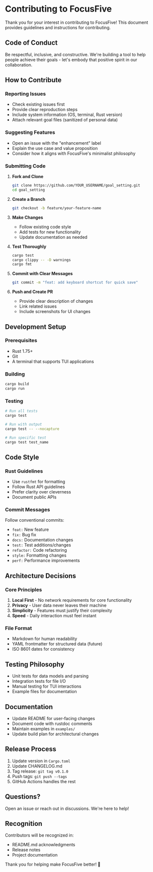 # Contributing to FocusFive

Thank you for your interest in contributing to FocusFive! This document provides guidelines and instructions for contributing.

## Code of Conduct

Be respectful, inclusive, and constructive. We're building a tool to help people achieve their goals - let's embody that positive spirit in our collaboration.

## How to Contribute

### Reporting Issues
- Check existing issues first
- Provide clear reproduction steps
- Include system information (OS, terminal, Rust version)
- Attach relevant goal files (sanitized of personal data)

### Suggesting Features
- Open an issue with the "enhancement" label
- Explain the use case and value proposition
- Consider how it aligns with FocusFive's minimalist philosophy

### Submitting Code

1. **Fork and Clone**
   ```bash
   git clone https://github.com/YOUR_USERNAME/goal_setting.git
   cd goal_setting
   ```

2. **Create a Branch**
   ```bash
   git checkout -b feature/your-feature-name
   ```

3. **Make Changes**
   - Follow existing code style
   - Add tests for new functionality
   - Update documentation as needed

4. **Test Thoroughly**
   ```bash
   cargo test
   cargo clippy -- -D warnings
   cargo fmt
   ```

5. **Commit with Clear Messages**
   ```bash
   git commit -m "feat: add keyboard shortcut for quick save"
   ```

6. **Push and Create PR**
   - Provide clear description of changes
   - Link related issues
   - Include screenshots for UI changes

## Development Setup

### Prerequisites
- Rust 1.75+
- Git
- A terminal that supports TUI applications

### Building
```bash
cargo build
cargo run
```

### Testing
```bash
# Run all tests
cargo test

# Run with output
cargo test -- --nocapture

# Run specific test
cargo test test_name
```

## Code Style

### Rust Guidelines
- Use `rustfmt` for formatting
- Follow Rust API guidelines
- Prefer clarity over cleverness
- Document public APIs

### Commit Messages
Follow conventional commits:
- `feat:` New feature
- `fix:` Bug fix
- `docs:` Documentation changes
- `test:` Test additions/changes
- `refactor:` Code refactoring
- `style:` Formatting changes
- `perf:` Performance improvements

## Architecture Decisions

### Core Principles
1. **Local First** - No network requirements for core functionality
2. **Privacy** - User data never leaves their machine
3. **Simplicity** - Features must justify their complexity
4. **Speed** - Daily interaction must feel instant

### File Format
- Markdown for human readability
- YAML frontmatter for structured data (future)
- ISO 8601 dates for consistency

## Testing Philosophy

- Unit tests for data models and parsing
- Integration tests for file I/O
- Manual testing for TUI interactions
- Example files for documentation

## Documentation

- Update README for user-facing changes
- Document code with rustdoc comments
- Maintain examples in `examples/`
- Update build plan for architectural changes

## Release Process

1. Update version in `Cargo.toml`
2. Update CHANGELOG.md
3. Tag release: `git tag v0.1.0`
4. Push tags: `git push --tags`
5. GitHub Actions handles the rest

## Questions?

Open an issue or reach out in discussions. We're here to help!

## Recognition

Contributors will be recognized in:
- README.md acknowledgments
- Release notes
- Project documentation

Thank you for helping make FocusFive better! 🎯